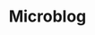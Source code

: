---
title: Microblog
type: microblog
rss: true
url: status
status:
    - date: 2025-01-03
      text: New year, new me, new phone ecosystem.. hello Apple
      emoji: 🍎
      bg: '#eeeeee'
      textColor: black
    - date: 2025-01-07
      text: Hello? Is this thing on?
      emoji: 🎤
      bg: 'radial-gradient(ellipse farthest-corner at right bottom,#d2ba4f 0%,#daa845 8%, #9f7928 30%, #8A6E2F 40%, transparent 80%), radial-gradient(ellipse farthest-corner at left top, #FFFFFF 0%, #FFFFAC 8%, #D1B464 25%,#c5a65d 62.5%, #c5a65d 100%)'
      textColor: black
    - date: 2025-01-08
      text: New book from my new book club. How To Solve Your Own Murder is go!
      emoji: 📕
      bg: '#ea4d46'
      textColor: black
    - date: 2025-01-22
      text: Finished Book Club book ~ so busy at work. I gotta be careful about burnout again
      emoji: 🔥
      bg: '#ffa453'
      textColor: black
    - date: 2025-01-23
      text: I don't think I am ready to start a 14-long book series. What was I thinking.
      emoji: 🤪
      bg: '#00537f'
      textColor: white
    - date: 2025-02-05
      text: Sitting by the sea in the Gower
      emoji: 🌊
      bg: LightBlue
      textColor: black
    - date: 2025-02-25
      text: Learning about witchcraft fr
      emoji: 🧹
      bg: Plum
      textColor: Black
---
